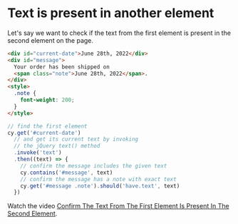 # Text is present in another element

Let's say we want to check if the text from the first element is present in the second element on the page.

<!-- fiddle Text is present in another element -->

```html
<div id="current-date">June 28th, 2022</div>
<div id="message">
  Your order has been shipped on
  <span class="note">June 28th, 2022</span>.
</div>
<style>
  .note {
    font-weight: 200;
  }
</style>
```

```js
// find the first element
cy.get('#current-date')
  // and get its current text by invoking
  // the jQuery text() method
  .invoke('text')
  .then((text) => {
    // confirm the message includes the given text
    cy.contains('#message', text)
    // confirm the message has a note with exact text
    cy.get('#message .note').should('have.text', text)
  })
```

Watch the video [Confirm The Text From The First Element Is Present In The Second Element](https://youtu.be/eWxrLNmJbE0).

<!-- fiddle-end -->

